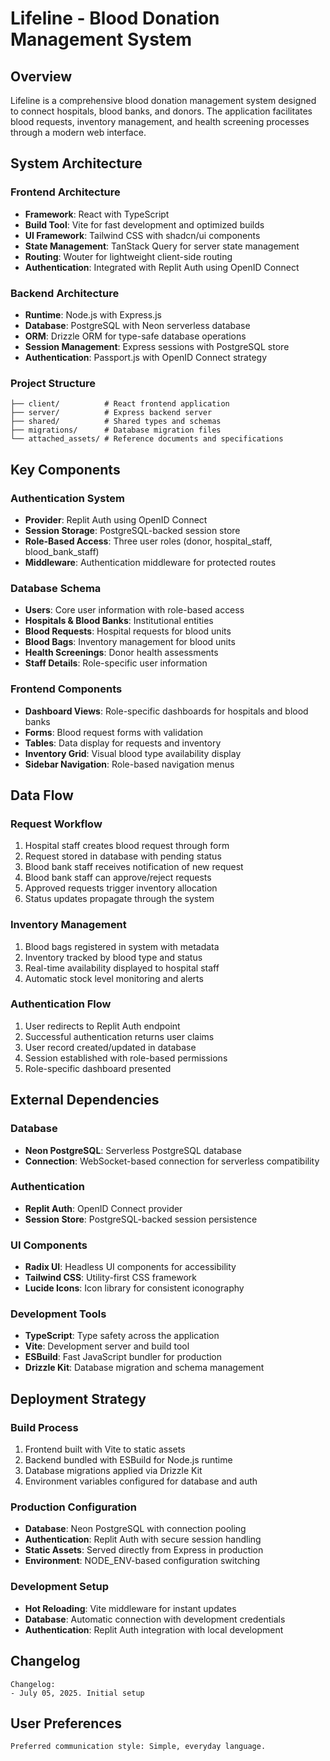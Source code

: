 # Lifeline - Blood Donation Management System

## Overview

Lifeline is a comprehensive blood donation management system designed to connect hospitals, blood banks, and donors. The application facilitates blood requests, inventory management, and health screening processes through a modern web interface.

## System Architecture

### Frontend Architecture
- **Framework**: React with TypeScript
- **Build Tool**: Vite for fast development and optimized builds
- **UI Framework**: Tailwind CSS with shadcn/ui components
- **State Management**: TanStack Query for server state management
- **Routing**: Wouter for lightweight client-side routing
- **Authentication**: Integrated with Replit Auth using OpenID Connect

### Backend Architecture
- **Runtime**: Node.js with Express.js
- **Database**: PostgreSQL with Neon serverless database
- **ORM**: Drizzle ORM for type-safe database operations
- **Session Management**: Express sessions with PostgreSQL store
- **Authentication**: Passport.js with OpenID Connect strategy

### Project Structure
```
├── client/          # React frontend application
├── server/          # Express backend server
├── shared/          # Shared types and schemas
├── migrations/      # Database migration files
└── attached_assets/ # Reference documents and specifications
```

## Key Components

### Authentication System
- **Provider**: Replit Auth using OpenID Connect
- **Session Storage**: PostgreSQL-backed session store
- **Role-Based Access**: Three user roles (donor, hospital_staff, blood_bank_staff)
- **Middleware**: Authentication middleware for protected routes

### Database Schema
- **Users**: Core user information with role-based access
- **Hospitals & Blood Banks**: Institutional entities
- **Blood Requests**: Hospital requests for blood units
- **Blood Bags**: Inventory management for blood units
- **Health Screenings**: Donor health assessments
- **Staff Details**: Role-specific user information

### Frontend Components
- **Dashboard Views**: Role-specific dashboards for hospitals and blood banks
- **Forms**: Blood request forms with validation
- **Tables**: Data display for requests and inventory
- **Inventory Grid**: Visual blood type availability display
- **Sidebar Navigation**: Role-based navigation menus

## Data Flow

### Request Workflow
1. Hospital staff creates blood request through form
2. Request stored in database with pending status
3. Blood bank staff receives notification of new request
4. Blood bank staff can approve/reject requests
5. Approved requests trigger inventory allocation
6. Status updates propagate through the system

### Inventory Management
1. Blood bags registered in system with metadata
2. Inventory tracked by blood type and status
3. Real-time availability displayed to hospital staff
4. Automatic stock level monitoring and alerts

### Authentication Flow
1. User redirects to Replit Auth endpoint
2. Successful authentication returns user claims
3. User record created/updated in database
4. Session established with role-based permissions
5. Role-specific dashboard presented

## External Dependencies

### Database
- **Neon PostgreSQL**: Serverless PostgreSQL database
- **Connection**: WebSocket-based connection for serverless compatibility

### Authentication
- **Replit Auth**: OpenID Connect provider
- **Session Store**: PostgreSQL-backed session persistence

### UI Components
- **Radix UI**: Headless UI components for accessibility
- **Tailwind CSS**: Utility-first CSS framework
- **Lucide Icons**: Icon library for consistent iconography

### Development Tools
- **TypeScript**: Type safety across the application
- **Vite**: Development server and build tool
- **ESBuild**: Fast JavaScript bundler for production
- **Drizzle Kit**: Database migration and schema management

## Deployment Strategy

### Build Process
1. Frontend built with Vite to static assets
2. Backend bundled with ESBuild for Node.js runtime
3. Database migrations applied via Drizzle Kit
4. Environment variables configured for database and auth

### Production Configuration
- **Database**: Neon PostgreSQL with connection pooling
- **Authentication**: Replit Auth with secure session handling
- **Static Assets**: Served directly from Express in production
- **Environment**: NODE_ENV-based configuration switching

### Development Setup
- **Hot Reloading**: Vite middleware for instant updates
- **Database**: Automatic connection with development credentials
- **Authentication**: Replit Auth integration with local development

## Changelog

```
Changelog:
- July 05, 2025. Initial setup
```

## User Preferences

```
Preferred communication style: Simple, everyday language.
```